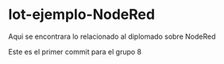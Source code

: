 # Iot-ejemplo-NodeRed
Aqui se encontrara lo relacionado al diplomado sobre NodeRed

Este es el primer commit para el grupo 8